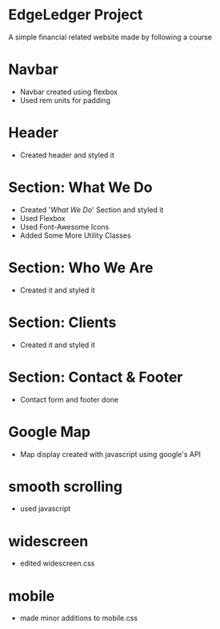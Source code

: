 # EdgeLedger Project
A simple financial related website made by following a course
# Navbar
* Navbar created using flexbox
* Used rem units for padding
# Header
* Created header and styled it 
# Section: What We Do 
* Created '*What We Do*' Section and styled it
* Used Flexbox
* Used Font-Awesome Icons
* Added Some More Utility Classes
# Section: Who We Are
* Created it and styled it
# Section: Clients
* Created it and styled it
# Section: Contact & Footer
* Contact form and footer done
# Google Map 
* Map display created with javascript using google's API 
# smooth scrolling
* used javascript
# widescreen
* edited widescreen.css
# mobile
* made minor additions to mobile.css